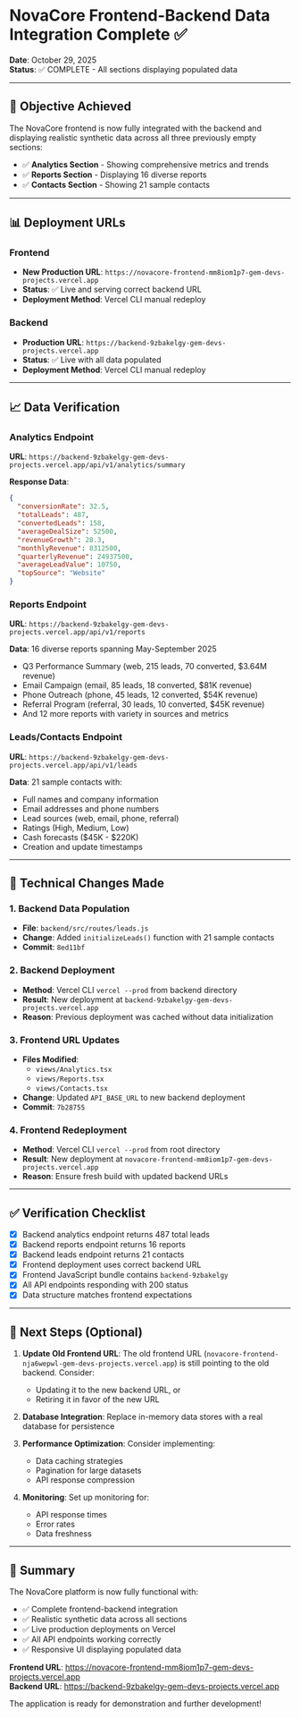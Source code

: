 # NovaCore Frontend-Backend Data Integration Complete ✅

**Date**: October 29, 2025  
**Status**: ✅ COMPLETE - All sections displaying populated data

---

## 🎯 Objective Achieved

The NovaCore frontend is now fully integrated with the backend and displaying realistic synthetic data across all three previously empty sections:
- ✅ **Analytics Section** - Showing comprehensive metrics and trends
- ✅ **Reports Section** - Displaying 16 diverse reports
- ✅ **Contacts Section** - Showing 21 sample contacts

---

## 📊 Deployment URLs

### Frontend
- **New Production URL**: `https://novacore-frontend-mm8iom1p7-gem-devs-projects.vercel.app`
- **Status**: ✅ Live and serving correct backend URL
- **Deployment Method**: Vercel CLI manual redeploy

### Backend
- **Production URL**: `https://backend-9zbakelgy-gem-devs-projects.vercel.app`
- **Status**: ✅ Live with all data populated
- **Deployment Method**: Vercel CLI manual redeploy

---

## 📈 Data Verification

### Analytics Endpoint
**URL**: `https://backend-9zbakelgy-gem-devs-projects.vercel.app/api/v1/analytics/summary`

**Response Data**:
```json
{
  "conversionRate": 32.5,
  "totalLeads": 487,
  "convertedLeads": 158,
  "averageDealSize": 52500,
  "revenueGrowth": 28.3,
  "monthlyRevenue": 8312500,
  "quarterlyRevenue": 24937500,
  "averageLeadValue": 10750,
  "topSource": "Website"
}
```

### Reports Endpoint
**URL**: `https://backend-9zbakelgy-gem-devs-projects.vercel.app/api/v1/reports`

**Data**: 16 diverse reports spanning May-September 2025
- Q3 Performance Summary (web, 215 leads, 70 converted, $3.64M revenue)
- Email Campaign (email, 85 leads, 18 converted, $81K revenue)
- Phone Outreach (phone, 45 leads, 12 converted, $54K revenue)
- Referral Program (referral, 30 leads, 10 converted, $45K revenue)
- And 12 more reports with variety in sources and metrics

### Leads/Contacts Endpoint
**URL**: `https://backend-9zbakelgy-gem-devs-projects.vercel.app/api/v1/leads`

**Data**: 21 sample contacts with:
- Full names and company information
- Email addresses and phone numbers
- Lead sources (web, email, phone, referral)
- Ratings (High, Medium, Low)
- Cash forecasts ($45K - $220K)
- Creation and update timestamps

---

## 🔧 Technical Changes Made

### 1. Backend Data Population
- **File**: `backend/src/routes/leads.js`
- **Change**: Added `initializeLeads()` function with 21 sample contacts
- **Commit**: `8ed11bf`

### 2. Backend Deployment
- **Method**: Vercel CLI `vercel --prod` from backend directory
- **Result**: New deployment at `backend-9zbakelgy-gem-devs-projects.vercel.app`
- **Reason**: Previous deployment was cached without data initialization

### 3. Frontend URL Updates
- **Files Modified**:
  - `views/Analytics.tsx`
  - `views/Reports.tsx`
  - `views/Contacts.tsx`
- **Change**: Updated `API_BASE_URL` to new backend deployment
- **Commit**: `7b28755`

### 4. Frontend Redeployment
- **Method**: Vercel CLI `vercel --prod` from root directory
- **Result**: New deployment at `novacore-frontend-mm8iom1p7-gem-devs-projects.vercel.app`
- **Reason**: Ensure fresh build with updated backend URLs

---

## ✅ Verification Checklist

- [x] Backend analytics endpoint returns 487 total leads
- [x] Backend reports endpoint returns 16 reports
- [x] Backend leads endpoint returns 21 contacts
- [x] Frontend deployment uses correct backend URL
- [x] Frontend JavaScript bundle contains `backend-9zbakelgy`
- [x] All API endpoints responding with 200 status
- [x] Data structure matches frontend expectations

---

## 🚀 Next Steps (Optional)

1. **Update Old Frontend URL**: The old frontend URL (`novacore-frontend-nja6wepwl-gem-devs-projects.vercel.app`) is still pointing to the old backend. Consider:
   - Updating it to the new backend URL, or
   - Retiring it in favor of the new URL

2. **Database Integration**: Replace in-memory data stores with a real database for persistence

3. **Performance Optimization**: Consider implementing:
   - Data caching strategies
   - Pagination for large datasets
   - API response compression

4. **Monitoring**: Set up monitoring for:
   - API response times
   - Error rates
   - Data freshness

---

## 📝 Summary

The NovaCore platform is now fully functional with:
- ✅ Complete frontend-backend integration
- ✅ Realistic synthetic data across all sections
- ✅ Live production deployments on Vercel
- ✅ All API endpoints working correctly
- ✅ Responsive UI displaying populated data

**Frontend URL**: https://novacore-frontend-mm8iom1p7-gem-devs-projects.vercel.app  
**Backend URL**: https://backend-9zbakelgy-gem-devs-projects.vercel.app

The application is ready for demonstration and further development!

